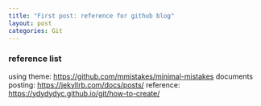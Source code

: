 ```yaml
---
title: "First post: reference for github blog"
layout: post
categories: Git
---
```


### reference list

using theme: https://github.com/mmistakes/minimal-mistakes
documents posting: https://jekyllrb.com/docs/posts/
reference: https://ydydydyc.github.io/git/how-to-create/